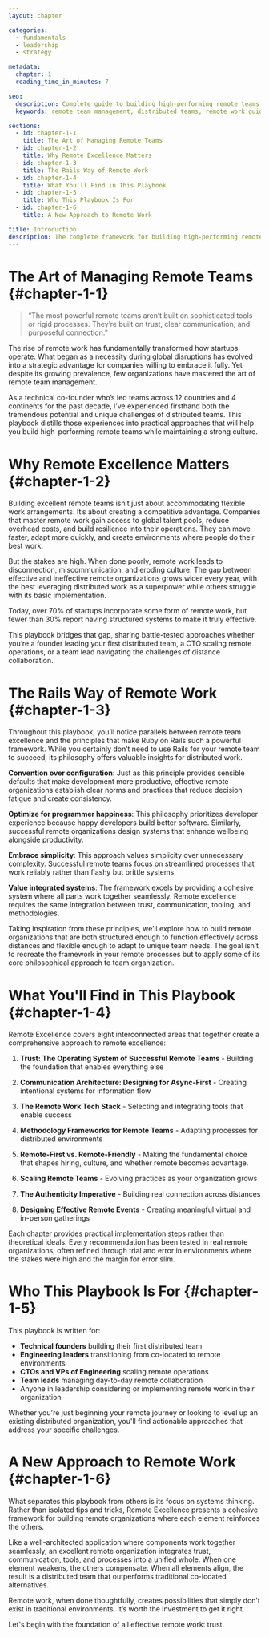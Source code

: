 ```yaml
---
layout: chapter

categories:
  - fundamentals
  - leadership
  - strategy

metadata:
  chapter: 1
  reading_time_in_minutes: 7

seo:
  description: Complete guide to building high-performing remote teams. Learn the 8-part principles that helps distributed startups outperform traditional office-based competitors through trust and systems.
  keywords: remote team management, distributed teams, remote work guide, startup leadership, remote team building

sections:
  - id: chapter-1-1
    title: The Art of Managing Remote Teams
  - id: chapter-1-2
    title: Why Remote Excellence Matters
  - id: chapter-1-3
    title: The Rails Way of Remote Work
  - id: chapter-1-4
    title: What You'll Find in This Playbook
  - id: chapter-1-5
    title: Who This Playbook Is For
  - id: chapter-1-6
    title: A New Approach to Remote Work

title: Introduction
description: The complete framework for building high-performing remote teams that outperform office alternatives.
---
```


# The Art of Managing Remote Teams {#chapter-1-1}

> “The most powerful remote teams aren’t built on sophisticated tools or rigid processes. They’re built on trust, clear communication, and purposeful connection.”

The rise of remote work has fundamentally transformed how startups operate. What began as a necessity during global disruptions has evolved into a strategic advantage for companies willing to embrace it fully. Yet despite its growing prevalence, few organizations have mastered the art of remote team management.

As a technical co-founder who’s led teams across 12 countries and 4 continents for the past decade, I’ve experienced firsthand both the tremendous potential and unique challenges of distributed teams. This playbook distills those experiences into practical approaches that will help you build high-performing remote teams while maintaining a strong culture.

# Why Remote Excellence Matters {#chapter-1-2}

Building excellent remote teams isn’t just about accommodating flexible work arrangements. It’s about creating a competitive advantage. Companies that master remote work gain access to global talent pools, reduce overhead costs, and build resilience into their operations. They can move faster, adapt more quickly, and create environments where people do their best work.

But the stakes are high. When done poorly, remote work leads to disconnection, miscommunication, and eroding culture. The gap between effective and ineffective remote organizations grows wider every year, with the best leveraging distributed work as a superpower while others struggle with its basic implementation.

Today, over 70% of startups incorporate some form of remote work, but fewer than 30% report having structured systems to make it truly effective.

This playbook bridges that gap, sharing battle-tested approaches whether you’re a founder leading your first distributed team, a CTO scaling remote operations, or a team lead navigating the challenges of distance collaboration.

# The Rails Way of Remote Work {#chapter-1-3}

Throughout this playbook, you’ll notice parallels between remote team excellence and the principles that make Ruby on Rails such a powerful framework. While you certainly don’t need to use Rails for your remote team to succeed, its philosophy offers valuable insights for distributed work.

**Convention over configuration**: Just as this principle provides sensible defaults that make development more productive, effective remote organizations establish clear norms and practices that reduce decision fatigue and create consistency.

**Optimize for programmer happiness**: This philosophy prioritizes developer experience because happy developers build better software. Similarly, successful remote organizations design systems that enhance wellbeing alongside productivity.

**Embrace simplicity**: This approach values simplicity over unnecessary complexity. Successful remote teams focus on streamlined processes that work reliably rather than flashy but brittle systems.

**Value integrated systems**: The framework excels by providing a cohesive system where all parts work together seamlessly. Remote excellence requires the same integration between trust, communication, tooling, and methodologies.

Taking inspiration from these principles, we’ll explore how to build remote organizations that are both structured enough to function effectively across distances and flexible enough to adapt to unique team needs. The goal isn’t to recreate the framework in your remote processes but to apply some of its core philosophical approach to team organization.

# What You'll Find in This Playbook {#chapter-1-4}

Remote Excellence covers eight interconnected areas that together create a comprehensive approach to remote excellence:

1. **Trust: The Operating System of Successful Remote Teams** - Building the foundation that enables everything else

2. **Communication Architecture: Designing for Async-First** - Creating intentional systems for information flow

3. **The Remote Work Tech Stack** - Selecting and integrating tools that enable success

4. **Methodology Frameworks for Remote Teams** - Adapting processes for distributed environments

5. **Remote-First vs. Remote-Friendly** - Making the fundamental choice that shapes hiring, culture, and whether remote becomes advantage.

6. **Scaling Remote Teams** - Evolving practices as your organization grows

7. **The Authenticity Imperative** - Building real connection across distances

8. **Designing Effective Remote Events** - Creating meaningful virtual and in-person gatherings

Each chapter provides practical implementation steps rather than theoretical ideals. Every recommendation has been tested in real remote organizations, often refined through trial and error in environments where the stakes were high and the margin for error slim.

# Who This Playbook Is For {#chapter-1-5}

This playbook is written for:

- **Technical founders** building their first distributed team
- **Engineering leaders** transitioning from co-located to remote environments
- **CTOs and VPs of Engineering** scaling remote operations
- **Team leads** managing day-to-day remote collaboration
- Anyone in leadership considering or implementing remote work in their organization

Whether you're just beginning your remote journey or looking to level up an existing distributed organization, you'll find actionable approaches that address your specific challenges.

# A New Approach to Remote Work {#chapter-1-6}

What separates this playbook from others is its focus on systems thinking. Rather than isolated tips and tricks, Remote Excellence presents a cohesive framework for building remote organizations where each element reinforces the others.

Like a well-architected application where components work together seamlessly, an excellent remote organization integrates trust, communication, tools, and processes into a unified whole. When one element weakens, the others compensate. When all elements align, the result is a distributed team that outperforms traditional co-located alternatives.

Remote work, when done thoughtfully, creates possibilities that simply don’t exist in traditional environments. It’s worth the investment to get it right.


Let's begin with the foundation of all effective remote work: trust.
